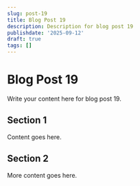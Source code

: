 ```yaml
---
slug: post-19
title: Blog Post 19
description: Description for blog post 19
publishdate: '2025-09-12'
draft: true
tags: []
---
```

# Blog Post 19

Write your content here for blog post 19.

## Section 1

Content goes here.

## Section 2

More content goes here.
